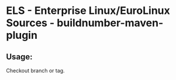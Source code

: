 # ELS - Enterprise Linux/EuroLinux Sources - buildnumber-maven-plugin 
## Usage:
  Checkout branch or tag.
